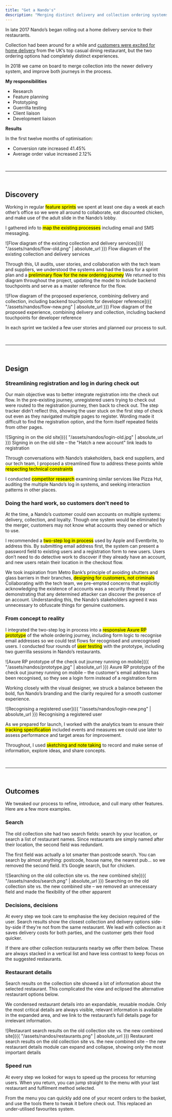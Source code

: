 ```yaml
---
title: "Get a Nando's"
description: "Merging distinct delivery and collection ordering systems into an optimised experience that boosted conversions over 40%"
---
```


In late 2017 Nando’s began rolling out a home delivery service to their restaurants.

Collection had been around for a while and [customers were excited for home delivery](http://www.ladbible.com/news/food-uk-nandos-has-officially-launched-its-own-delivery-service-20171105) from the UK’s top casual dining restaurant, but the two ordering options had completely distinct experiences.

In 2018 we came on board to merge collection into the newer delivery system, and improve both journeys in the process.

**My responsibilities**
- Research
- Feature planning
- Prototyping
- Guerrilla testing
- Client liaison
- Development liaison

**Results**

In the first twelve months of optimisation:

- Conversion rate increased 41.45%
- Average order value increased 2.12%

<br/>

-----

<br/>

## Discovery
Working in regular <mark>feature sprints</mark>  we spent at least one day a week at each other’s office so we were all around to collaborate, eat discounted chicken, and make use of the adult slide in the Nando’s lobby.

I gathered info to <mark>map the existing processes</mark>  including email and SMS messaging.

![Flow diagram of the existing collection and delivery services]({{ "/assets/nandos/flow-old.png" | absolute_url }})
<span class="post-meta">Flow diagram of the existing collection and delivery services</span>

Through this, UI audits, user stories, and collaboration with the tech team and suppliers, we understood the systems and had the basis for a sprint plan and a <mark>preliminary flow for the new ordering journey</mark> We returned to this diagram throughout the project, updating the model to include backend touchpoints and serve as a master reference for the flow.

![Flow diagram of the proposed experience, combining delivery and collection, including backend touchpoints for developer reference]({{ "/assets/nandos/flow-new.png" | absolute_url }})
<span class="post-meta">Flow diagram of the proposed experience, combining delivery and collection, including backend touchpoints for developer reference</span>

In each sprint we tackled a few user stories and planned our process to suit.

<br/>

-----

<br/>

## Design
### Streamlining registration and log in during check out

Our main objective was to better integrate registration into the check out flow. In the pre-existing journey, unregistered users trying to check out were routed to the registration journey, then back to check out. The step tracker didn’t reflect this, showing the user stuck on the first step of check out even as they navigated multiple pages to register. Wording made it difficult to find the registration option, and the form itself repeated fields from other pages.

![Signing in on the old site]({{ "/assets/nandos/login-old.jpg" | absolute_url }})
<span class="post-meta">Signing in on the old site – the "Hatch a new account" link leads to registration</span>

Through conversations with Nando’s stakeholders, back end suppliers, and our tech team, I proposed a streamlined flow to address these points while <mark>respecting technical constraints</mark>

I conducted <mark>competitor research</mark>  examining similar services like Pizza Hut, auditing the multiple Nando’s log in systems, and seeking interaction patterns in other places.

### Doing the hard work, so customers don't need to

At the time, a Nando’s customer could own accounts on multiple systems: delivery, collection, and loyalty. Though one system would be eliminated by the merger, customers may not know what accounts they owned or which to use.

I recommended a <mark>two-step log in process</mark>  used by Apple and Eventbrite, to address this. By submitting email address first, the system can present a password field to existing users and a registration form to new users. Users don’t need to do detective work to discover if they already have an account, and new users retain their location in the checkout flow.

We took inspiration from Metro Bank’s principle of avoiding shutters and glass barriers in their branches, <mark>designing for customers, not criminals</mark> Collaborating with the tech team, we pre-empted concerns that explicitly acknowledging the existence of accounts was a security threat by demonstrating that any determined attacker can discover the presence of an account. Understanding this, the Nando’s stakeholders agreed it was unnecessary to obfuscate things for genuine customers.

### From concept to reality

I integrated the two-step log in process into a <mark>responsive Axure RP prototype</mark> of the whole ordering journey, including form logic to recognise email addresses so we could test flows for recognised and unrecognised users. I conducted four rounds of <mark>user testing</mark> with the prototype, including two guerrilla sessions in Nando’s restaurants.

![Axure RP prototype of the check out journey running on mobile]({{ "/assets/nandos/prototype.jpg" | absolute_url }})
<span class="post-meta">Axure RP prototype of the check out journey running on mobile – the customer's email address has been recognised, so they see a login form instead of a registration form</span>

Working closely with the visual designer, we struck a balance between the bold, fun Nando’s branding and the clarity required for a smooth customer experience.

![Recognising a registered user]({{ "/assets/nandos/login-new.png" | absolute_url }})
<span class="post-meta">Recognising a registered user</span>

As we prepared for launch, I worked with the analytics team to ensure their <mark>tracking specification</mark> included events and measures we could use later to assess performance and target areas for improvement.

Throughout, I used <mark>sketching and note taking</mark> to record and make sense of information, explore ideas, and share concepts.

<br/>

-----

<br/>

## Outcomes

We tweaked our process to refine, introduce, and cull many other features. Here are a few more examples.

### Search

The old collection site had two search fields: search by your location, or search a list of restaurant names. Since restaurants are simply named after their location, the second field was redundant.

The first field was actually a lot smarter than postcode search. You can search by almost anything: postcode, house name, the nearest pub… so we removed the second field. It’s Google search, but for chicken.

![Searching on the old collection site vs. the new combined site]({{ "/assets/nandos/search.png" | absolute_url }})
<span class="post-meta">Searching on the old collection site vs. the new combined site – we removed an unnecessary field and made the flexibility of the other apparent</span>

### Decisions, decisions

At every step we took care to emphasise the key decision required of the user. Search results show the closest collection and delivery options side-by-side if they're not from the same restaurant. We lead with collection as it saves delivery costs for both parties, and the customer gets their food quicker.

If there are other collection restaurants nearby we offer them below. These are always stacked in a vertical list and have less contrast to keep focus on the suggested restaurants.

### Restaurant details

Search results on the collection site showed a lot of information about the selected restaurant. This complicated the view and eclipsed the alternative restaurant options below.

We condensed restaurant details into an expandable, reusable module. Only the most critical details are always visible, relevant information is available in the expanded area, and we link to the restaurant’s full details page for irrelevant information.

![Restaurant search results on the old collection site vs. the new combined site]({{ "/assets/nandos/restaurants.png" | absolute_url }})
<span class="post-meta">Restaurant search results on the old collection site vs. the new combined site – the new restaurant details module can expand and collapse, showing only the most important details</span>

### Speed run

At every step we looked for ways to speed up the process for returning users. When you return, you can jump straight to the menu with your last restaurant and fulfilment method selected.

From the menu you can quickly add one of your recent orders to the basket, and use the tools there to tweak it before check out. This replaced an under-utilised favourites system.